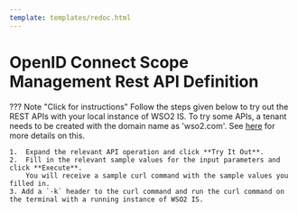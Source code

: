 ```yaml
---
template: templates/redoc.html
---
```

# OpenID Connect Scope Management Rest API Definition

??? Note "Click for instructions"
    Follow the steps given below to try out the REST APIs with your local instance of WSO2 IS.
    To try some APIs, a tenant needs to be created with the domain name as 'wso2.com'. 
    See [here]({{base_path}}/guides/tenants/tenant-mgt) for more details on this.
    
    1.  Expand the relevant API operation and click **Try It Out**.  
    2.  Fill in the relevant sample values for the input parameters and click **Execute**. 
        You will receive a sample curl command with the sample values you filled in. 
    3. Add a `-k` header to the curl command and run the curl command on the terminal with a running instance of WSO2 IS. 

<redoc spec-url=../../apis/restapis/oidc-scope-management.yaml></redoc>
<script src="https://cdn.jsdelivr.net/npm/redoc@next/bundles/redoc.standalone.js"> </script>